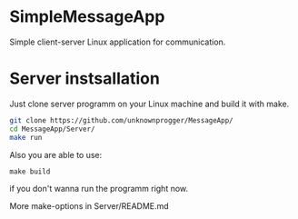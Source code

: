 # SimpleMessageApp
Simple client-server Linux application for communication.


# Server instsallation
Just clone server programm on your Linux machine and build it with make.

```bash
git clone https://github.com/unknownprogger/MessageApp/
cd MessageApp/Server/
make run
```
Also you are able to use:
```
make build
```
if you don't wanna run the programm right now.

More make-options in Server/README.md
